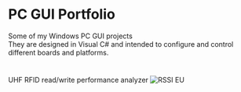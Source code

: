 # PC GUI **Portfolio**

Some of my Windows PC GUI projects <br />
They are designed in Visual C# and intended to configure and control different boards and platforms.

#
#

UHF RFID read/write performance analyzer
![RSSI EU](https://user-images.githubusercontent.com/29917546/100616156-5c469900-3321-11eb-811e-543fa3244349.png)


